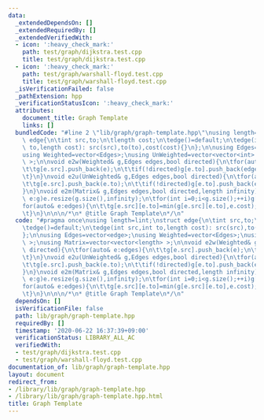 ```yaml
---
data:
  _extendedDependsOn: []
  _extendedRequiredBy: []
  _extendedVerifiedWith:
  - icon: ':heavy_check_mark:'
    path: test/graph/dijkstra.test.cpp
    title: test/graph/dijkstra.test.cpp
  - icon: ':heavy_check_mark:'
    path: test/graph/warshall-floyd.test.cpp
    title: test/graph/warshall-floyd.test.cpp
  _isVerificationFailed: false
  _pathExtension: hpp
  _verificationStatusIcon: ':heavy_check_mark:'
  attributes:
    document_title: Graph Template
    links: []
  bundledCode: "#line 2 \"lib/graph/graph-template.hpp\"\nusing length=lint;\nstruct\
    \ edge{\n\tint src,to;\n\tlength cost;\n\tedge()=default;\n\tedge(int src,int\
    \ to,length cost): src(src),to(to),cost(cost){}\n};\n\nusing Edges=vector<edge>;\n\
    using Weighted=vector<Edges>;\nusing UnWeighted=vector<vector<int> >;\nusing Matrix=vector<vector<length>\
    \ >;\n\nvoid e2w(Weighted& g,Edges edges,bool directed){\n\tfor(auto& e:edges){\n\
    \t\tg[e.src].push_back(e);\n\t\tif(!directed)g[e.to].push_back(edge(e.to,e.src,e.cost));\n\
    \t}\n}\nvoid e2u(UnWeighted& g,Edges edges,bool directed){\n\tfor(auto& e:edges){\n\
    \t\tg[e.src].push_back(e.to);\n\t\tif(!directed)g[e.to].push_back(e.src);\n\t\
    }\n}\nvoid e2m(Matrix& g,Edges edges,bool directed,length infinity){\n\tfor(auto&\
    \ e:g)e.resize(g.size(),infinity);\n\tfor(int i=0;i<g.size();++i)g[i][i]=0;\n\t\
    for(auto& e:edges){\n\t\tg[e.src][e.to]=min(g[e.src][e.to],e.cost);\n\t\tif(!directed)g[e.to][e.src]=min(g[e.to][e.src],e.cost);\n\
    \t}\n}\n\n\n/*\n* @title Graph Template\n*/\n"
  code: "#pragma once\nusing length=lint;\nstruct edge{\n\tint src,to;\n\tlength cost;\n\
    \tedge()=default;\n\tedge(int src,int to,length cost): src(src),to(to),cost(cost){}\n\
    };\n\nusing Edges=vector<edge>;\nusing Weighted=vector<Edges>;\nusing UnWeighted=vector<vector<int>\
    \ >;\nusing Matrix=vector<vector<length> >;\n\nvoid e2w(Weighted& g,Edges edges,bool\
    \ directed){\n\tfor(auto& e:edges){\n\t\tg[e.src].push_back(e);\n\t\tif(!directed)g[e.to].push_back(edge(e.to,e.src,e.cost));\n\
    \t}\n}\nvoid e2u(UnWeighted& g,Edges edges,bool directed){\n\tfor(auto& e:edges){\n\
    \t\tg[e.src].push_back(e.to);\n\t\tif(!directed)g[e.to].push_back(e.src);\n\t\
    }\n}\nvoid e2m(Matrix& g,Edges edges,bool directed,length infinity){\n\tfor(auto&\
    \ e:g)e.resize(g.size(),infinity);\n\tfor(int i=0;i<g.size();++i)g[i][i]=0;\n\t\
    for(auto& e:edges){\n\t\tg[e.src][e.to]=min(g[e.src][e.to],e.cost);\n\t\tif(!directed)g[e.to][e.src]=min(g[e.to][e.src],e.cost);\n\
    \t}\n}\n\n\n/*\n* @title Graph Template\n*/\n"
  dependsOn: []
  isVerificationFile: false
  path: lib/graph/graph-template.hpp
  requiredBy: []
  timestamp: '2020-06-22 16:37:39+09:00'
  verificationStatus: LIBRARY_ALL_AC
  verifiedWith:
  - test/graph/dijkstra.test.cpp
  - test/graph/warshall-floyd.test.cpp
documentation_of: lib/graph/graph-template.hpp
layout: document
redirect_from:
- /library/lib/graph/graph-template.hpp
- /library/lib/graph/graph-template.hpp.html
title: Graph Template
---
```

